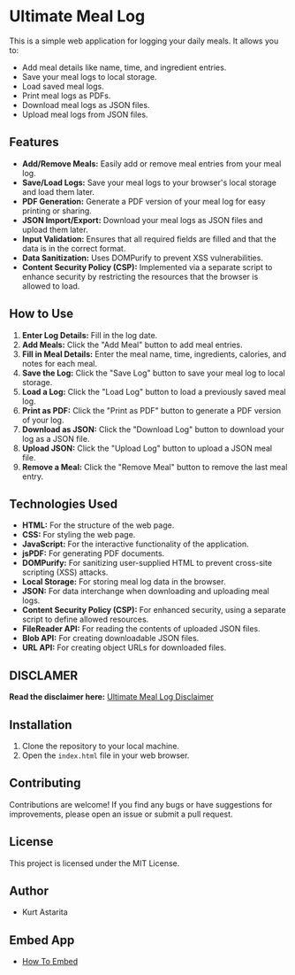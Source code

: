 # Ultimate Meal Log

This is a simple web application for logging your daily meals. It allows you to:

* Add meal details like name, time, and ingredient entries.
* Save your meal logs to local storage.
* Load saved meal logs.
* Print meal logs as PDFs.
* Download meal logs as JSON files.
* Upload meal logs from JSON files.

## Features

* **Add/Remove Meals:** Easily add or remove meal entries from your meal log.
* **Save/Load Logs:** Save your meal logs to your browser's local storage and load them later.
* **PDF Generation:** Generate a PDF version of your meal log for easy printing or sharing.
* **JSON Import/Export:** Download your meal logs as JSON files and upload them later.
* **Input Validation:** Ensures that all required fields are filled and that the data is in the correct format.
* **Data Sanitization:** Uses DOMPurify to prevent XSS vulnerabilities.
* **Content Security Policy (CSP):** Implemented via a separate script to enhance security by restricting the resources that the browser is allowed to load.

## How to Use

1.  **Enter Log Details:** Fill in the log date.
2.  **Add Meals:** Click the "Add Meal" button to add meal entries.
3.  **Fill in Meal Details:** Enter the meal name, time, ingredients, calories, and notes for each meal.
4.  **Save the Log:** Click the "Save Log" button to save your meal log to local storage.
5.  **Load a Log:** Click the "Load Log" button to load a previously saved meal log.
6.  **Print as PDF:** Click the "Print as PDF" button to generate a PDF version of your log.
7.  **Download as JSON:** Click the "Download Log" button to download your log as a JSON file.
8.  **Upload JSON:** Click the "Upload Log" button to upload a JSON meal file.
9.  **Remove a Meal:** Click the "Remove Meal" button to remove the last meal entry.

## Technologies Used

* **HTML:** For the structure of the web page.
* **CSS:** For styling the web page.
* **JavaScript:** For the interactive functionality of the application.
* **jsPDF:** For generating PDF documents.
* **DOMPurify:** For sanitizing user-supplied HTML to prevent cross-site scripting (XSS) attacks.
* **Local Storage:** For storing meal log data in the browser.
* **JSON:** For data interchange when downloading and uploading meal logs.
* **Content Security Policy (CSP):** For enhanced security, using a separate script to define allowed resources.
* **FileReader API:** For reading the contents of uploaded JSON files.
* **Blob API:** For creating downloadable JSON files.
* **URL API:** For creating object URLs for downloaded files.

## DISCLAMER

**Read the disclaimer here:** [Ultimate Meal Log Disclaimer](/DISCLAIMER.md)

## Installation

1.  Clone the repository to your local machine.
2.  Open the `index.html` file in your web browser.

## Contributing

Contributions are welcome! If you find any bugs or have suggestions for improvements, please open an issue or submit a pull request.

## License

This project is licensed under the MIT License.

## Author

* Kurt Astarita

## Embed App

* [How To Embed](https://post40gains.blogspot.com/p/ultimate-shopping-log.html)
